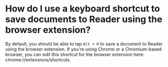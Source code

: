 # How do I use a keyboard shortcut to save documents to Reader using the browser extension?

By default, you should be able to tap `Alt + R` to save a document to Reader using the browser extension. If you're using Chrome or a Chromium-based browser, you can edit this shortcut for the browser extension here: chrome://extensions/shortcuts.
